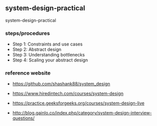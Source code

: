 ## system-design-practical
system-design-practical

### steps/procedures
- Step 1: Constraints and use cases
- Step 2: Abstract design
- Step 3: Understanding bottlenecks
- Step 4: Scaling your abstract design

### reference website

- https://github.com/shashank88/system_design

- https://www.hiredintech.com/courses/system-design

- https://practice.geeksforgeeks.org/courses/system-design-live

- http://blog.gainlo.co/index.php/category/system-design-interview-questions/

